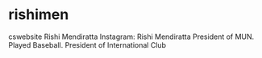 # rishimen
cswebsite
Rishi Mendiratta
Instagram: Rishi Mendiratta
President of MUN. Played Baseball. President of International Club
